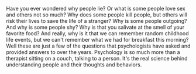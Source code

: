 Have you ever wondered why people lie?
Or what is some people love sex
and others not so much?
Why does some people kill people,
but others will risk their lives
to save the life of a stranger?
Why is some people outgoing?
And why is some people shy?
Why is that you salivate
at the smell of your favorite food?
And really, why is it that we can remember
random childhood life events,
but we can't remember what
we had for breakfast this morning?
Well these are just a few of the questions
that psychologists have asked
and provided answers to over the years.
Psychology is so much more
than a therapist sitting on a couch,
talking to a person.
It's the real science behind understanding
people and their thoughts and behaviors.
